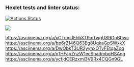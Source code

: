 ### Hexlet tests and linter status:
[![Actions Status](https://github.com/bbksesame/frontend-project-44/workflows/hexlet-check/badge.svg)](https://github.com/bbksesame/frontend-project-44/actions)

<a href="https://codeclimate.com/github/bbksesame/frontend-project-44/maintainability"><img src="https://api.codeclimate.com/v1/badges/de685638ce23e5c1dbad/maintainability" /></a>


https://asciinema.org/a/xCTmnJEhbXT9mTwgUS9GpB0wc
https://asciinema.org/a/bp6r2146Q63Eg8UqkaGpSWxkX
https://asciinema.org/a/DwQbkT3UR2yyhxOTvFEtqaZoq
https://asciinema.org/a/q1HFapZnzW1ecSnadmboHSAng
https://asciinema.org/a/ycfjdCERzxmi3V9Rx4CQGn9GL